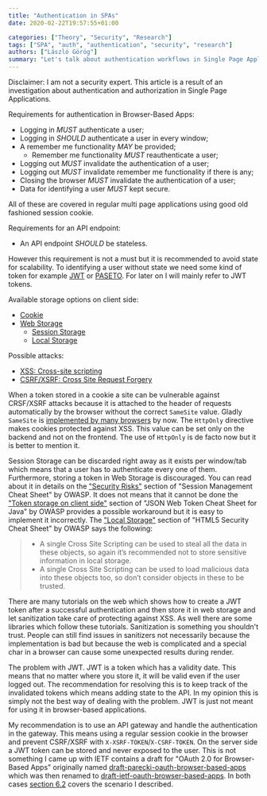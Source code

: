 ```yaml
---
title: "Authentication in SPAs"
date: 2020-02-22T19:57:55+01:00

categories: ["Theory", "Security", "Research"]
tags: ["SPA", "auth", "authentication", "security", "research"]
authors: ["László Görög"]
summary: "Let's talk about authentication workflows in Single Page Applications."
---
```

Disclaimer: I am not a security expert. This article is a result of an investigation about authentication and
authorization in Single Page Applications.

Requirements for authentication in Browser-Based Apps:

* Logging in *MUST* authenticate a user;
* Logging in *SHOULD* authenticate a user in every window;
* A remember me functionality *MAY* be provided;
  * Remember me functionality *MUST* reauthenticate a user;
* Logging out *MUST* invalidate the authentication of a user;
* Logging out *MUST* invalidate remember me functionality if there is any;
* Closing the browser *MUST* invalidate the authentication of a user;
* Data for identifying a user *MUST* kept secure.

All of these are covered in regular multi page applications using good old fashioned session cookie.

Requirements for an API endpoint:

* An API endpoint *SHOULD* be stateless.

However this requirement is not a must but it is recommended to avoid state for scalability. To identifying a user
without state we need some kind of token for example [JWT][ietf-jwt] or [PASETO][paseto]. For later on I will mainly
refer to JWT tokens.

Available storage options on client side:

* [Cookie][cookie]
* [Web Storage][web-storage]
  * [Session Storage][session-storage]
  * [Local Storage][local-storage]

Possible attacks:

* [XSS: Cross-site scripting][owasp-xss]
* [CSRF/XSRF: Cross Site Request Forgery][owasp-csrf]

When a token stored in a cookie a site can be vulnerable against CRSF/XSRF attacks because it is attached to the header
of requests automatically by the browser without the correct `SameSite` value. Gladly `SameSite` is [implemented by
many browsers][set-cookie-browser-compatibility] by now. The `HttpOnly` directive makes cookies protected against XSS.
This value can be set only on the backend and not on the frontend. The use of `HttpOnly` is de facto now but it is
better to mention it.

Session Storage can be discarded right away as it exists per window/tab which means that a user has to authenticate
every one of them. Furthermore, storing a token in Web Storage is discouraged. You can read about it in details on the
["Security Risks"][owasp-security-risks] section of "Session Management Cheat Sheet" by OWASP. It does not means that it
cannot be done the ["Token storage on client side"][owasp-token-storage-on-client-side] section of "JSON Web Token Cheat
Sheet for Java" by OWASP provides a possible workaround but it is easy to implement it incorrectly. The ["Local
Storage"][owasp-local-storage] section of "HTML5 Security Cheat Sheet" by OWASP says the following:

> - A single Cross Site Scripting can be used to steal all the data in these objects, so again it’s recommended not to
> store sensitive information in local storage.
> - A single Cross Site Scripting can be used to load malicious data into these objects too, so don’t consider objects
> in these to be trusted.

There are many tutorials on the web which shows how to create a JWT token after a successful authentication and then
store it in web storage and let sanitization take care of protecting against XSS. As well there are some libraries which
follow these tutorials. Sanitization is something you shouldn't trust. People can still find issues in sanitizers not
necessarily because the implementation is bad but because the web is complicated and a special char in a browser can
cause some unexpected results during render.

The problem with JWT. JWT is a token which has a validity date. This means that no matter where you store it, it will be
valid even if the user logged out. The recommendation for resolving this is to keep track of the invalidated tokens
which means adding state to the API. In my opinion this is simply not the best way of dealing with the problem. JWT is
just not meant for using it in browser-based applications.

My recommendation is to use an API gateway and handle the authentication in the gateway. This means using a regular
session cookie in the browser and prevent CSRF/XSRF with `X-XSRF-TOKEN`/`X-CSRF-TOKEN`. On the server side a JWT token
can be stored and never exposed to the user. This is not something I came up with IETF contains a draft for "OAuth 2.0
for Browser-Based Apps" originally named [draft-parecki-oauth-browser-based-apps][draft-parecki-oauth-browser-based-apps-02]
which was then renamed to [draft-ietf-oauth-browser-based-apps][draft-ietf-oauth-browser-based-apps-04]. In both cases
[section 6.2][draft-ietf-oauth-browser-based-apps-04-6-2] covers the scenario I described.

[ietf-jwt]: https://tools.ietf.org/html/rfc7519
[paseto]: https://github.com/paragonie/paseto
[cookie]: https://developer.mozilla.org/en-US/docs/Web/HTTP/Cookies
[web-storage]: https://developer.mozilla.org/en-US/docs/Web/API/Web_Storage_API
[session-storage]: https://developer.mozilla.org/en-US/docs/Web/API/Window/sessionStorage
[local-storage]: https://developer.mozilla.org/en-US/docs/Web/API/Window/localStorage
[owasp-xss]: https://owasp.org/www-community/attacks/xss/
[owasp-csrf]: https://owasp.org/www-community/attacks/csrf
[owasp-security-risks]: https://cheatsheetseries.owasp.org/cheatsheets/Session_Management_Cheat_Sheet.html#security-risks
[owasp-token-storage-on-client-side]: https://owasp.org/www-project-cheat-sheets/cheatsheets/JSON_Web_Token_Cheat_Sheet_for_Java#token-storage-on-client-side
[owasp-local-storage]: https://owasp.org/www-project-cheat-sheets/cheatsheets/HTML5_Security_Cheat_Sheet#local-storage
[set-cookie-browser-compatibility]: https://developer.mozilla.org/en-US/docs/Web/HTTP/Headers/Set-Cookie#Browser_compatibility
[draft-parecki-oauth-browser-based-apps-02]: https://tools.ietf.org/html/draft-parecki-oauth-browser-based-apps-02
[draft-ietf-oauth-browser-based-apps-04]: https://tools.ietf.org/html/draft-ietf-oauth-browser-based-apps-04
[draft-ietf-oauth-browser-based-apps-04-6-2]: https://tools.ietf.org/html/draft-ietf-oauth-browser-based-apps-04#section-6.2
